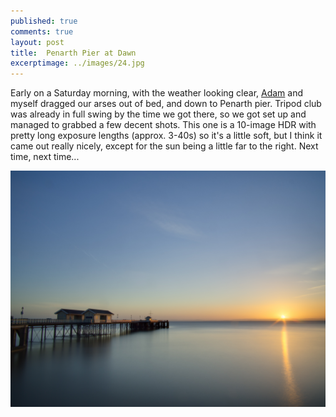 ```yaml
---
published: true
comments: true
layout: post
title:  Penarth Pier at Dawn 
excerptimage: ../images/24.jpg
---
```


Early on a Saturday morning, with the weather looking clear, [Adam](https://www.flickr.com/photos/priceadam/) and myself dragged our arses out of bed, and down to Penarth pier. Tripod club was already in full swing by the time we got there, so we got set up and managed to grabbed a few decent shots. This one is a 10-image HDR with pretty long exposure lengths (approx. 3-40s) so it's a little soft, but I think it came out really nicely, except for the sun being a little far to the right. Next time, next time... 



[![Image 24/365	12mm	~f/16	ISO200	](../images/24.jpg)](https://www.flickr.com/photos/tmadhavan/16174659790/)